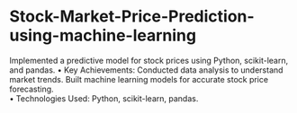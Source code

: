 # Stock-Market-Price-Prediction-using-machine-learning
Implemented a predictive model for stock prices using Python, scikit-learn, and pandas. 
• Key Achievements:  Conducted data analysis to understand market trends. 
                     Built machine learning models for accurate stock price forecasting.  
• Technologies Used:  Python, scikit-learn, pandas.
